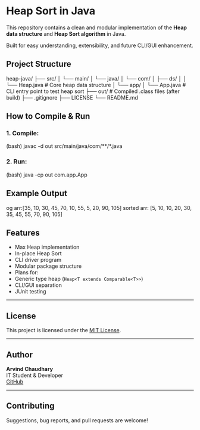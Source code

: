 # Heap Sort in Java

This repository contains a clean and modular implementation of the **Heap data structure** and **Heap Sort algorithm** in Java.

Built for easy understanding, extensibility, and future CLI/GUI enhancement.


## Project Structure

heap-java/
├── src/
│   └── main/
│       └── java/
│           └── com/
│               ├── ds/
│               │   └── Heap.java        # Core heap data structure
│               └── app/
│                   └── App.java         # CLI entry point to test heap sort
├── out/                                 # Compiled .class files (after build)
├── .gitignore
├── LICENSE
└── README.md

## How to Compile & Run

### 1. Compile:
(bash)
javac -d out src/main/java/com/**/*.java

### 2. Run:
(bash)
java -cp out com.app.App


## Example Output

og arr:[35, 10, 30, 45, 70, 10, 55, 5, 20, 90, 105]
sorted arr: [5, 10, 10, 20, 30, 35, 45, 55, 70, 90, 105]


## Features

-  Max Heap implementation
-  In-place Heap Sort
-  CLI driver program
-  Modular package structure
-  Plans for:
  - Generic type heap (`Heap<T extends Comparable<T>>`)
  - CLI/GUI separation
  - JUnit testing

---

##  License

This project is licensed under the [MIT License](LICENSE).

---

## Author

**Arvind Chaudhary**  
IT Student & Developer  
[GitHub](https://github.com/arv1nddev)

---

## Contributing

Suggestions, bug reports, and pull requests are welcome!
